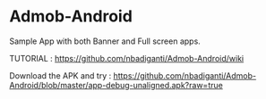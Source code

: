 # Admob-Android
Sample App with both Banner and Full screen apps.

TUTORIAL : https://github.com/nbadiganti/Admob-Android/wiki

Download the APK and try : https://github.com/nbadiganti/Admob-Android/blob/master/app-debug-unaligned.apk?raw=true
